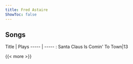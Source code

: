 ```yaml
---
title: Fred Astaire
ShowToc: false
---
```


## Songs
Title | Plays 
----- | ----- : 
Santa Claus Is Comin' To Town|13

{{< more >}}